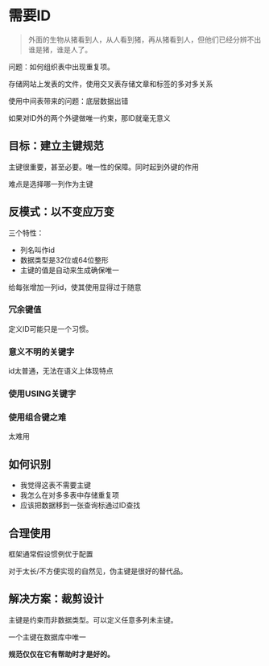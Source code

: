 # 需要ID

> 外面的生物从猪看到人，从人看到猪，再从猪看到人，但他们已经分辨不出谁是猪，谁是人了。

问题：如何组织表中出现重复项。

存储网站上发表的文件，使用交叉表存储文章和标签的多对多关系

使用中间表带来的问题：底层数据出错

如果对ID外的两个外键做唯一约束，那ID就毫无意义

## 目标：建立主键规范

主键很重要，甚至必要。唯一性的保障。同时起到外键的作用

难点是选择哪一列作为主键

## 反模式：以不变应万变

三个特性：

- 列名叫作id
- 数据类型是32位或64位整形
- 主键的值是自动来生成确保唯一

给每张增加一列id，使其使用显得过于随意

### 冗余键值

定义ID可能只是一个习惯。

### 意义不明的关键字

id太普通，无法在语义上体现特点

### 使用USING关键字



### 使用组合键之难

太难用

## 如何识别

- 我觉得这表不需要主键
- 我怎么在对多多表中存储重复项
- 应该把数据移到一张查询标通过ID查找

## 合理使用

框架通常假设惯例优于配置

对于太长/不方便实现的自然见，伪主键是很好的替代品。

## 解决方案：裁剪设计

主键是约束而非数据类型。可以定义任意多列未主键。

一个主键在数据库中唯一

**规范仅仅在它有帮助时才是好的。**